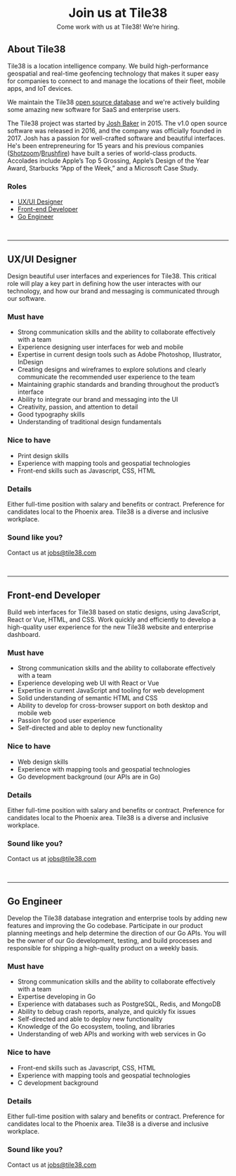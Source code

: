 <!-- 
layout: index.html
title:  Jobs - Tile38
class:  jobs
-->

<div style="text-align: center">
<h1 style="margin-bottom: 6px">Join us at Tile38</h1>
<div>Come work with us at Tile38! We’re hiring.</div>
</div>

## About Tile38

Tile38 is a location intelligence company. We build high-performance geospatial and real-time geofencing technology that makes it super easy for companies to connect to and manage the locations of their fleet, mobile apps, and IoT devices. 

We maintain the Tile38 <a href="https://github.com/tidwall/tile38">open source database</a> and we're actively building some amazing new software for SaaS and enterprise users.

The Tile38 project was started by <a href="https://github.com/tidwall">Josh Baker</a> in 2015. The v1.0 open source software was released in 2016, and the company was officially founded in 2017. Josh has a passion for well-crafted software and beautiful interfaces. He's been entrepreneuring for 15 years and his previous companies (<a href="https://shotzoom.com">Shotzoom</a>/<a href="http://brushfireinteractive.com/">Brushfire</a>) have built a series of world-class products. Accolades include Apple’s Top 5 Grossing, Apple’s Design of the Year Award, Starbucks “App of the Week,” and a Microsoft Case Study.

### Roles

- [UX/UI Designer](#ux-ui-designer)
- [Front-end Developer](#front-end-developer)
- [Go Engineer](#go-engineer)

<div><br></div>

---

<a name="ux-ui-designer"></a>

## UX/UI Designer

Design beautiful user interfaces and experiences for Tile38. This critical role will play a key part in defining how the user interactes with our technology, and how our brand and messaging is communicated through our software. 

### Must have

- Strong communication skills and the ability to collaborate effectively with a team
- Experience designing user interfaces for web and mobile
- Expertise in current design tools such as Adobe Photoshop, Illustrator, InDesign
- Creating designs and wireframes to explore solutions and clearly communicate the recommended user experience to the team
- Maintaining graphic standards and branding throughout the product’s interface
- Ability to integrate our brand and messaging into the UI
- Creativity, passion, and attention to detail
- Good typography skills
- Understanding of traditional design fundamentals

### Nice to have

- Print design skills
- Experience with mapping tools and geospatial technologies
- Front-end skills such as Javascript, CSS, HTML

### Details

Either full-time position with salary and benefits or contract. Preference for candidates local to the Phoenix area. Tile38 is a diverse and inclusive workplace.

### Sound like you?

Contact us at <a href="mailto:jobs@tile38.com">jobs@tile38.com</a>


<div><br></div>

---

<a name="front-end-developer"></a>
## Front-end Developer

Build web interfaces for Tile38 based on static designs, using JavaScript, React or Vue, HTML, and CSS. Work quickly and efficiently to develop a high-quality user experience for the new Tile38 website and enterprise dashboard. 

### Must have

- Strong communication skills and the ability to collaborate effectively with a team
- Experience developing web UI with React or Vue
- Expertise in current JavaScript and tooling for web development
- Solid understanding of semantic HTML and CSS
- Ability to develop for cross-browser support on both desktop and mobile web
- Passion for good user experience
- Self-directed and able to deploy new functionality

### Nice to have

- Web design skills
- Experience with mapping tools and geospatial technologies
- Go development background (our APIs are in Go)

### Details

Either full-time position with salary and benefits or contract. Preference for candidates local to the Phoenix area. Tile38 is a diverse and inclusive workplace.

### Sound like you?

Contact us at <a href="mailto:jobs@tile38.com">jobs@tile38.com</a>

<div><br></div>

---

<a name="go-engineer"></a>
## Go Engineer

Develop the Tile38 database integration and enterprise tools by adding new features and improving the Go codebase. Participate in our product planning meetings and help determine the direction of our Go APIs. You will be the owner of our Go development, testing, and build processes and responsible for shipping a high-quality product on a weekly basis.

### Must have

- Strong communication skills and the ability to collaborate effectively with a team
- Expertise developing in Go
- Experience with databases such as PostgreSQL, Redis, and MongoDB
- Ability to debug crash reports, analyze, and quickly fix issues
- Self-directed and able to deploy new functionality
- Knowledge of the Go ecosystem, tooling, and libraries
- Understanding of web APIs and working with web services in Go

### Nice to have

- Front-end skills such as Javascript, CSS, HTML
- Experience with mapping tools and geospatial technologies
- C development background

### Details

Either full-time position with salary and benefits or contract. Preference for candidates local to the Phoenix area. Tile38 is a diverse and inclusive workplace.


### Sound like you?

Contact us at <a href="mailto:jobs@tile38.com">jobs@tile38.com</a>

<div><br></div>

